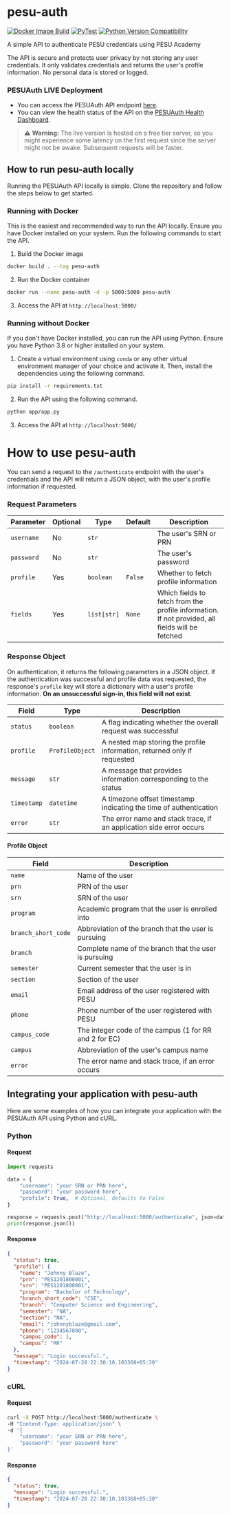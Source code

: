 # pesu-auth

[![Docker Image Build](https://github.com/HackerSpace-PESU/pesu-auth/actions/workflows/docker.yml/badge.svg)](https://github.com/HackerSpace-PESU/pesu-auth/actions/workflows/docker.yml)
[![PyTest](https://github.com/HackerSpace-PESU/pesu-auth/actions/workflows/pytest.yml/badge.svg)](https://github.com/HackerSpace-PESU/pesu-auth/actions/workflows/pytest.yml)
[![Python Version Compatibility](https://github.com/HackerSpace-PESU/pesu-auth/actions/workflows/flake8.yml/badge.svg)](https://github.com/HackerSpace-PESU/pesu-auth/actions/workflows/flake8.yml)


A simple API to authenticate PESU credentials using PESU Academy

The API is secure and protects user privacy by not storing any user credentials. It only validates credentials and
returns the user's profile information. No personal data is stored or logged.

### PESUAuth LIVE Deployment

* You can access the PESUAuth API endpoint [here](https://pesu-auth.onrender.com/).
* You can view the health status of the API on the [PESUAuth Health Dashboard](https://xzlk85cp.status.cron-job.org/).

> :warning: **Warning:** The live version is hosted on a free tier server, so you might experience some latency on the
> first request since the server might not be awake. Subsequent requests will be faster.

## How to run pesu-auth locally

Running the PESUAuth API locally is simple. Clone the repository and follow the steps below to get started.

### Running with Docker

This is the easiest and recommended way to run the API locally. Ensure you have Docker installed on your system. Run the
following commands to start the API.

1. Build the Docker image

  ```bash
  docker build . --tag pesu-auth
  ```

2. Run the Docker container

  ```bash
  docker run --name pesu-auth -d -p 5000:5000 pesu-auth
  ```

3. Access the API at `http://localhost:5000/`

### Running without Docker

If you don't have Docker installed, you can run the API using Python. Ensure you have Python 3.8 or higher installed on
your system.

1. Create a virtual environment using `conda` or any other virtual environment manager of your choice and activate it.
   Then, install the dependencies using the following command.

  ```bash
  pip install -r requirements.txt
  ```

2. Run the API using the following command.

  ```bash
  python app/app.py
  ```

3. Access the API at `http://localhost:5000/`

# How to use pesu-auth

You can send a request to the `/authenticate` endpoint with the user's credentials and the API will return a JSON
object,
with the user's profile information if requested.

### Request Parameters

| **Parameter** | **Optional** | **Type**    | **Default** | **Description**                                                                                 |
|---------------|--------------|-------------|-------------|-------------------------------------------------------------------------------------------------|
| `username`    | No           | `str`       |             | The user's SRN or PRN                                                                           |
| `password`    | No           | `str`       |             | The user's password                                                                             |
| `profile`     | Yes          | `boolean`   | `False`     | Whether to fetch profile information                                                            |
| `fields`      | Yes          | `list[str]` | `None`      | Which fields to fetch from the profile information. If not provided, all fields will be fetched |

### Response Object

On authentication, it returns the following parameters in a JSON object. If the authentication was successful and
profile data was requested, the response's `profile` key will store a dictionary with a user's profile information.
**On an unsuccessful sign-in, this field will not exist**.

| **Field**   | **Type**        | **Description**                                                          |
|-------------|-----------------|--------------------------------------------------------------------------|
| `status`    | `boolean`       | A flag indicating whether the overall request was successful             |
| `profile`   | `ProfileObject` | A nested map storing the profile information, returned only if requested |
| `message`   | `str`           | A message that provides information corresponding to the status          |
| `timestamp` | `datetime`      | A timezone offset timestamp indicating the time of authentication        |
| `error`     | `str`           | The error name and stack trace, if an application side error occurs      |

#### Profile Object

| **Field**           | **Description**                                        |
|---------------------|--------------------------------------------------------|
| `name`              | Name of the user                                       |
| `prn`               | PRN of the user                                        |
| `srn`               | SRN of the user                                        |
| `program`           | Academic program that the user is enrolled into        |
| `branch_short_code` | Abbreviation of the branch that the user is pursuing   |
| `branch`            | Complete name of the branch that the user is pursuing  |
| `semester`          | Current semester that the user is in                   |
| `section`           | Section of the user                                    |
| `email`             | Email address of the user registered with PESU         |
| `phone`             | Phone number of the user registered with PESU          |
| `campus_code`       | The integer code of the campus (1 for RR and 2 for EC) |
| `campus`            | Abbreviation of the user's campus name                 |
| `error`             | The error name and stack trace, if an error occurs     |

## Integrating your application with pesu-auth

Here are some examples of how you can integrate your application with the PESUAuth API using Python and cURL.

### Python

#### Request

```python
import requests

data = {
    "username": "your SRN or PRN here",
    "password": "your password here",
    "profile": True,  # Optional, defaults to False
}

response = requests.post("http://localhost:5000/authenticate", json=data)
print(response.json())
```

#### Response

```json
{
  "status": true,
  "profile": {
    "name": "Johnny Blaze",
    "prn": "PES1201800001",
    "srn": "PES1201800001",
    "program": "Bachelor of Technology",
    "branch_short_code": "CSE",
    "branch": "Computer Science and Engineering",
    "semester": "NA",
    "section": "NA",
    "email": "johnnyblaze@gmail.com",
    "phone": "1234567890",
    "campus_code": 1,
    "campus": "RR"
  },
  "message": "Login successful.",
  "timestamp": "2024-07-28 22:30:10.103368+05:30"
}
```

### cURL

#### Request

```bash
curl -X POST http://localhost:5000/authenticate \
-H "Content-Type: application/json" \
-d '{
    "username": "your SRN or PRN here",
    "password": "your password here"
}'
```

#### Response

```json
{
  "status": true,
  "message": "Login successful.",
  "timestamp": "2024-07-28 22:30:10.103368+05:30"
}
```
